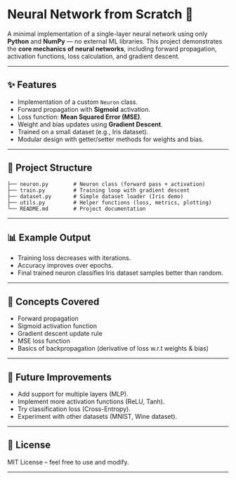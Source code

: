 # Neural Network from Scratch 🧠

A minimal implementation of a single-layer neural network using only **Python** and **NumPy** — no external ML libraries.
This project demonstrates the **core mechanics of neural networks**, including forward propagation, activation functions, loss calculation, and gradient descent.

---

## ✨ Features

* Implementation of a custom `Neuron` class.
* Forward propagation with **Sigmoid** activation.
* Loss function: **Mean Squared Error (MSE)**.
* Weight and bias updates using **Gradient Descent**.
* Trained on a small dataset (e.g., Iris dataset).
* Modular design with getter/setter methods for weights and bias.

---

## 📂 Project Structure

```
├── neuron.py        # Neuron class (forward pass + activation)
├── train.py         # Training loop with gradient descent
├── dataset.py       # Simple dataset loader (Iris demo)
├── utils.py         # Helper functions (loss, metrics, plotting)
└── README.md        # Project documentation
```

---


## 📊 Example Output

* Training loss decreases with iterations.
* Accuracy improves over epochs.
* Final trained neuron classifies Iris dataset samples better than random.

---

## 📖 Concepts Covered

* Forward propagation
* Sigmoid activation function
* Gradient descent update rule
* MSE loss function
* Basics of backpropagation (derivative of loss w.r.t weights & bias)

---

## 🔮 Future Improvements

* Add support for multiple layers (MLP).
* Implement more activation functions (ReLU, Tanh).
* Try classification loss (Cross-Entropy).
* Experiment with other datasets (MNIST, Wine dataset).

---

## 📜 License

MIT License – feel free to use and modify.

---
